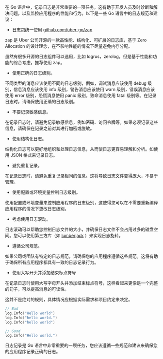 在 Go 语言中，记录日志是非常重要的一项任务，这有助于开发人员及时诊断和解决问题，以及监控应用程序的性能和行为。以下是一些 Go 语言中的日志规范和建议：

- 日志包统一使用 [github.com/uber-go/zap](https://github.com/uber-go/zap)

zap 是 Uber 公司开源的一款高性能、结构化、可扩展的日志库，基于 Zero Allocation 的设计理念，在不影响性能的情况下尽量避免内存分配。

虽然有很多开源的日志组件可以选用，比如 logrus，zerolog，但是基于性能和功能的综合考虑，推荐使用 zap。

- 使用正确的日志级别。

不同类型的消息应该使用不同的日志级别，例如，调试消息应该使用 debug 级别，信息消息应该使用 info 级别，警告消息应该使用 warn 级别，错误消息应该使用 error 级别，恐慌消息使用 panic 级别，致命消息使用 fatal 级别等。在记录日志时，请确保使用正确的日志级别。

- 不要记录敏感信息。

在记录日志时，请避免记录敏感信息，例如密码、访问令牌等。如果必须记录这些信息，请确保在记录之前对其进行加密或脱敏。

- 使用结构化日志。

结构化日志可以更好地组织和处理日志信息，从而使日志更容易理解和分析。如使用 JSON 格式来记录日志。

- 避免重复记录。

在记录日志时，请避免重复记录相同的信息。这将导致日志文件变得庞大，不易于管理。

- 使用配置或环境变量控制日志级别。

使用配置或环境变量来控制应用程序的日志级别，这使得您可以在不需要重新编译应用程序的情况下更改日志级别。

- 考虑使用日志滚动。

日志滚动可以帮助您控制日志文件的大小，并确保日志文件不会占用过多的磁盘空间。您可以使用第三方库（如 [lumberjack](https://github.com/natefinch/lumberjack) ）来实现日志旋转。

- 遵循公司规范。

如果公司或团队有特定的日志规范，请确保您的应用程序遵循这些规范。这将有助于确保所有应用程序都具有一致的日志记录行为。

- 使用大写开头并添加结束标点符号

在记录日志时使用大写字母开头并添加结束标点符号，这样看起来更像是一个完整的句子，可以提高消息的可读性。

这并不是绝对的规则，具体情况应根据实际需求和项目约定来决定。

```go
// Bad
log.Info("Hello world")
log.Info("hello world.")
log.Info("hello world")

// Good
log.Info("Hello world.")
```

日志记录是 Go 语言中非常重要的一项任务，您应该遵循一些规范和建议来确保您的应用程序记录正确的日志。